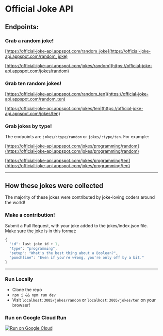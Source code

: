 # Official Joke API

## Endpoints:

### Grab a random joke!
[https://official-joke-api.appspot.com/random_joke](https://official-joke-api.appspot.com/random_joke)


[https://official-joke-api.appspot.com/jokes/random](https://official-joke-api.appspot.com/jokes/random)

### Grab ten random jokes!
[https://official-joke-api.appspot.com/random_ten](https://official-joke-api.appspot.com/random_ten)



[https://official-joke-api.appspot.com/jokes/ten](https://official-joke-api.appspot.com/jokes/ten)

### Grab jokes by type!

The endpoints are `jokes/:type/random` or `jokes/:type/ten`. For example:

[https://official-joke-api.appspot.com/jokes/programming/random](https://official-joke-api.appspot.com/jokes/programming/random)

[https://official-joke-api.appspot.com/jokes/programming/ten](https://official-joke-api.appspot.com/jokes/programming/ten)

***

## How these jokes were collected

The majority of these jokes were contributed by joke-loving coders around the world!

### Make a contribution!

Submit a Pull Request, with your joke added to the jokes/index.json file. Make sure the joke is in this format:

```javascript
{
  "id": last joke id + 1,
  "type": "programming",
  "setup": "What's the best thing about a Boolean?",
  "punchline": "Even if you're wrong, you're only off by a bit."
}
```

***

### Run Locally
* Clone the repo
* `npm i && npm run dev`
* Visit `localhost:3005/jokes/random` or `localhost:3005/jokes/ten` on your browser!

### Run on Google Cloud Run

[![Run on Google
Cloud](https://deploy.cloud.run/button.svg)](https://deploy.cloud.run/?git_repo=https://github.com/afritzler/official_joke_api)
